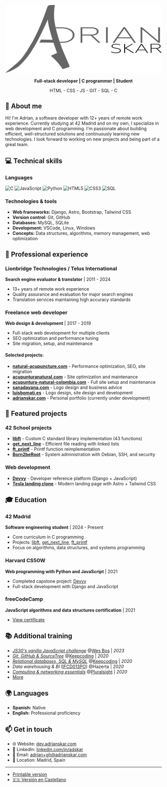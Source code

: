 ![Adrian Skar](images/adskar-black.svg)

<p style="text-align: center;"><strong>Full-stack developer | C programmer | Student</strong></p>

<p style="text-align: center;">HTML - CSS - JS - GIT - SQL - C</p>

## 👋 About me

Hi! I'm Adrian, a software developer with 12+ years of remote work experience. Currently studying at 42 Madrid and on my own, I specialize in web development and C programming. I'm passionate about building efficient, well-structured solutions and continuously learning new technologies. I look forward to working on new projects and being part of a great team.

## 💻 Technical skills

### Languages
![C](https://img.shields.io/badge/C-00599C?style=flat&logo=c&logoColor=white)
![JavaScript](https://img.shields.io/badge/JavaScript-F7DF1E?style=flat&logo=javascript&logoColor=black)
![Python](https://img.shields.io/badge/Python-3776AB?style=flat&logo=python&logoColor=white)
![HTML5](https://img.shields.io/badge/HTML5-E34F26?style=flat&logo=html5&logoColor=white)
![CSS3](https://img.shields.io/badge/CSS3-1572B6?style=flat&logo=css3&logoColor=white)
![SQL](https://img.shields.io/badge/SQL-4479A1?style=flat&logo=mysql&logoColor=white)

### Technologies & tools
- **Web frameworks:** Django, Astro, Bootstrap, Tailwind CSS
- **Version control:** Git, GitHub
- **Databases:** MySQL, SQLite
- **Development:** VSCode, Linux, Windows
- **Concepts:** Data structures, algorithms, memory management, web optimization

## 💼 Professional experience

### Lionbridge Technologies / Telus International
**Search engine evaluator & translator** | 2011 - 2024
- 13+ years of remote work experience
- Quality assurance and evaluation for major search engines
- Translation services maintaining high accuracy standards

### Freelance web developer
**Web design & development** | 2017 - 2019
- Full-stack web development for multiple clients
- SEO optimization and performance tuning
- Site migration, setup, and maintenance

#### Selected projects:
- **[natural-acupuncture.com](https://natural-acupuncture.com/)** - Performance optimization, SEO, site migration
- **[acupunturanatural.com](https://web.archive.org/web/20190112201615/https://acupunturanatural.com/)** - Site optimization and maintenance
- **[acupuntura-natural-colombia.com](https://acupuntura-natural-colombia.com/)** - Full site setup and maintenance
- **[sanadayana.com](https://web.archive.org/web/20171020115041/https://sanadayana.com/)** - Logo design and business advice
- **[luisbomati.es](http://luisbomati.es/)** - Logo design, site design and development
- **[adrianskar.com](https://dev.adrianskar.com)** - Personal portfolio (currently under development)

## 🚀 Featured projects

### 42 School projects
- **[libft](https://github.com/AdrianSkar/42-libft)** - Custom C standard library implementation (43 functions)
- **[get_next_line](https://github.com/AdrianSkar/42-get_next_line)** - Efficient file reading with linked lists
- **[ft_printf](https://github.com/AdrianSkar/42-printf)** - Printf function reimplementation
- **[Born2beRoot](https://github.com/AdrianSkar/42-b2br)** - System administration with Debian, SSH, and security

### Web development
- **[Devvy](https://github.com/AdrianSkar/CS50W_capstone)** - Developer reference platform (Django + JavaScript)
- **[Tesla landing clone](https://github.com/AdrianSkar/tesla-landing-clone-astro)** - Modern landing page with Astro + Tailwind CSS

## 🎓 Education

### 42 Madrid
**Software engineering student** | 2024 - Present
- Core curriculum in C programming
- Projects: [libft](https://github.com/AdrianSkar/42-libft), [get_next_line](https://github.com/AdrianSkar/42-get_next_line), [ft_printf](https://github.com/AdrianSkar/42-printf)
- Focus on algorithms, data structures, and systems programming

### Harvard CS50W
**Web programming with Python and JavaScript** | 2021
- Completed capstone project: [Devvy](https://github.com/AdrianSkar/CS50W_capstone)
- Full-stack development with Django and JavaScript

### freeCodeCamp
**JavaScript algorithms and data structures certification** | 2021
- [View certificate](https://www.freecodecamp.org/certification/adrianskar/javascript-algorithms-and-data-structures)

## 📚 Additional training

- *[JS30's vanilla JavaScript challenge](https://javascript30.com/)* @[Wes Bos](https://wesbos.com/) | *2023*
- *[Git, GitHub & SourceTree](https://plataforma.keepcoding.io/p/curso-git-github-sourcetree)* @[Keepcoding](https://keepcoding.io/) | *2020*
- *[Relational databases, SQL & MySQL](https://plataforma.keepcoding.io/p/curso-bbdd-sql-mysql)* @[Keepcoding](https://keepcoding.io/) | *2020*
- *Data warehousing & BI* ([IFCD013PO](http://www.madrid.org/sfoc_web/2016/IFCD013PO.pdf)) @Hazerta | *2020*
- *[Computing & networking essentials](https://app.pluralsight.com/paths/skill/fundamentals-of-it-operations-skill)* @[Pluralsight](https://www.pluralsight.com/) | *2020*
- [More](further%20edu.md)

## 🌍 Languages

- **Spanish:** Native
- **English:** Professional proficiency

## 📫 Get in touch

- 🌐 Website: [dev.adrianskar.com](https://dev.adrianskar.com)
- 💼 LinkedIn: [linkedin.com/in/adskar](https://linkedin.com/in/adskar)
- 📧 Email: adrian+gh@adrianskar.com
- 📍 Location: Madrid, Spain

___

- [Printable version](Adrian_cv_print.pdf)
- [🇪🇸 Versión en Castellano](https://github.com/AdrianSkar/cv/tree/es)
